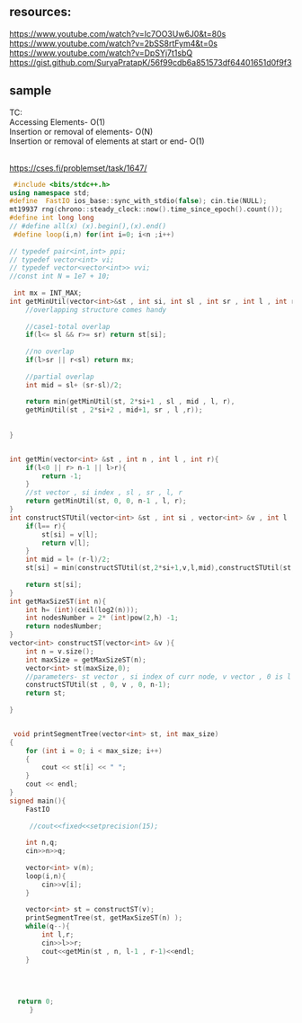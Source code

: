 resources: <br>
----------
 https://www.youtube.com/watch?v=Ic7OO3Uw6J0&t=80s <br>
 https://www.youtube.com/watch?v=2bSS8rtFym4&t=0s  <br>
 https://www.youtube.com/watch?v=DpSYj7t1sbQ <br>
 https://gist.github.com/SuryaPratapK/56f99cdb6a851573df64401651d0f9f3 <br>
 


 sample<br>
--------------------------------
TC:<br>
Accessing Elements- O(1)<br>
Insertion or removal of elements- O(N)<br>
Insertion or removal of elements at start or end- O(1)<br>
<br>

https://cses.fi/problemset/task/1647/<br>
```c++
 #include <bits/stdc++.h>
using namespace std;
#define  FastIO ios_base::sync_with_stdio(false); cin.tie(NULL);
mt19937 rng(chrono::steady_clock::now().time_since_epoch().count());
#define int long long
// #define all(x) (x).begin(),(x).end()
 #define loop(i,n) for(int i=0; i<n ;i++)
  
// typedef pair<int,int> ppi;
// typedef vector<int> vi;
// typedef vector<vector<int>> vvi;
//const int N = 1e7 + 10;
 
 int mx = INT_MAX;
int getMinUtil(vector<int>&st , int si, int sl , int sr , int l , int r){
	//overlapping structure comes handy
	
	//case1-total overlap
	if(l<= sl && r>= sr) return st[si];
	
	//no overlap
	if(l>sr || r<sl) return mx;
	
	//partial overlap
	int mid = sl+ (sr-sl)/2;
	
	return min(getMinUtil(st, 2*si+1 , sl , mid , l, r),
	getMinUtil(st , 2*si+2 , mid+1, sr , l ,r));
	
	
}


int getMin(vector<int> &st , int n , int l , int r){
	if(l<0 || r> n-1 || l>r){
		return -1;
	}
	//st vector , si index , sl , sr , l, r
	return getMinUtil(st, 0, 0, n-1 , l, r);
}
int constructSTUtil(vector<int> &st , int si , vector<int> &v , int l , int r){
	if(l== r){
		st[si] = v[l];
		return v[l];
	}
	int mid = l+ (r-l)/2;
	st[si] = min(constructSTUtil(st,2*si+1,v,l,mid),constructSTUtil(st,2*si+2,v,mid+1 , r));
	
	return st[si];
}
int getMaxSizeST(int n){
	int h= (int)(ceil(log2(n)));
	int nodesNumber = 2* (int)pow(2,h) -1; 
	return nodesNumber;
}
vector<int> constructST(vector<int> &v ){
	int n = v.size();
	int maxSize = getMaxSizeST(n);
	vector<int> st(maxSize,0);
	//parameters- st vector , si index of curr node, v vector , 0 is l starting  , n-1 is r ending
	constructSTUtil(st , 0, v , 0, n-1);
	return st;
	
} 


 void printSegmentTree(vector<int> st, int max_size)
{
	for (int i = 0; i < max_size; i++)
	{
		cout << st[i] << " ";
	}
	cout << endl;
}
signed main(){
	FastIO
	 
	 //cout<<fixed<<setprecision(15); 
	 	
	int n,q;
	cin>>n>>q;
	
	vector<int> v(n);
	loop(i,n){
		cin>>v[i];
	}
	
	vector<int> st = constructST(v);
    printSegmentTree(st, getMaxSizeST(n) );
	while(q--){
		int l,r;
		cin>>l>>r;
		cout<<getMin(st , n, l-1 , r-1)<<endl;
	}
   
 	 	 
  
 
  return 0;
	 }
	 
 
 
````
 
